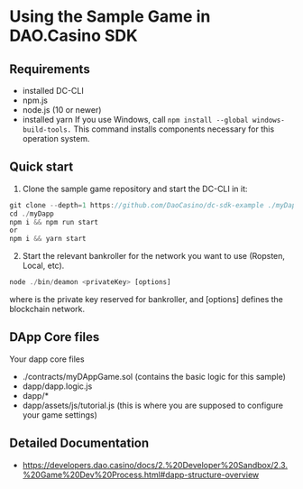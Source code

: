# Using the Sample Game in DAO.Casino SDK

## Requirements

- installed DC-CLI
- npm.js
- node.js (10 or newer)
- installed yarn
  If you use Windows, call `npm install --global windows-build-tools.` This command installs components necessary for this operation system.

## Quick start

1. Clone the sample game repository and start the DC-CLI in it:

```javascript
git clone --depth=1 https://github.com/DaoCasino/dc-sdk-example ./myDapp
cd ./myDapp
npm i && npm run start
or
npm i && yarn start
```

2. Start the relevant bankroller for the network you want to use (Ropsten, Local, etc).

```javascript
node ./bin/deamon <privateKey> [options]
```

where <privateKey> is the private key reserved for bankroller, and [options] defines the blockchain network.

## DApp Core files

Your dapp core files

- ./contracts/myDAppGame.sol (contains the basic logic for this sample)
- dapp/dapp.logic.js
- dapp/\*
- dapp/assets/js/tutorial.js (this is where you are supposed to configure your game settings)

## Detailed Documentation

- https://developers.dao.casino/docs/2.%20Developer%20Sandbox/2.3.%20Game%20Dev%20Process.html#dapp-structure-overview
